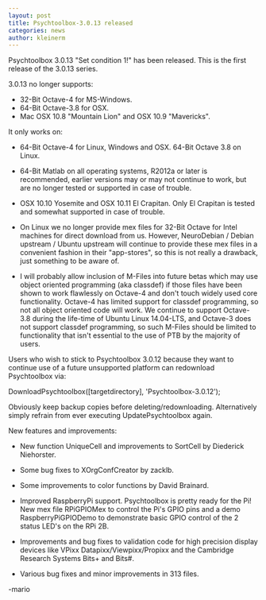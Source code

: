 ```yaml
---
layout: post
title: Psychtoolbox-3.0.13 released
categories: news
author: kleinerm
---
```


Psychtoolbox 3.0.13 "Set condition 1!" has been released. This is the first release of the 3.0.13 series.

3.0.13 no longer supports:

* 32-Bit Octave-4 for MS-Windows.
* 64-Bit Octave-3.8 for OSX.
* Mac OSX 10.8 "Mountain Lion" and OSX 10.9 "Mavericks".

It only works on:

* 64-Bit Octave-4 for Linux, Windows and OSX. 64-Bit Octave 3.8 on Linux.

* 64-Bit Matlab on all operating systems, R2012a or later is recommended, earlier versions may or may not continue to work, but are no longer tested or supported in case of trouble.

* OSX 10.10 Yosemite and OSX 10.11 El Crapitan. Only El Crapitan is tested and somewhat supported in case of trouble.

* On Linux we no longer provide mex files for 32-Bit Octave for Intel machines for direct download from us. However, NeuroDebian / Debian upstream / Ubuntu upstream will continue to provide these mex files in a convenient fashion in their "app-stores", so this is not really a drawback, just something to be aware of.

* I will probably allow inclusion of M-Files into future betas which may use object oriented programming (aka classdef) if those files have been shown to work flawlessly on Octave-4 and don't touch widely used core functionality. Octave-4 has limited support for classdef programming, so not all object oriented code will work. We continue to support Octave-3.8 during the life-time of Ubuntu Linux 14.04-LTS, and Octave-3 does not support classdef programming, so such M-Files should be limited to functionality that isn't essential to the use of PTB by the majority of users. 

Users who wish to stick to Psychtoolbox 3.0.12 because they want to continue use of a future unsupported platform can redownload Psychtoolbox via:

DownloadPsychtoolbox([targetdirectory], 'Psychtoolbox-3.0.12');

Obviously keep backup copies before deleting/redownloading. Alternatively simply refrain from ever executing UpdatePsychtoolbox again.

New features and improvements:

* New function UniqueCell and improvements to SortCell by Diederick Niehorster.

* Some bug fixes to XOrgConfCreator by zacklb.

* Some improvements to color functions by David Brainard.

* Improved RaspberryPi support. Psychtoolbox is pretty ready for the Pi! New mex file RPiGPIOMex to control the Pi's GPIO pins and a demo RaspberryPiGPIODemo to demonstrate basic GPIO control of the 2 status LED's on the RPi 2B.

* Improvements and bug fixes to validation code for high precision display devices like VPixx Datapixx/Viewpixx/Propixx and the Cambridge Research Systems Bits+ and Bits#.

* Various bug fixes and minor improvements in 313 files.

-mario
